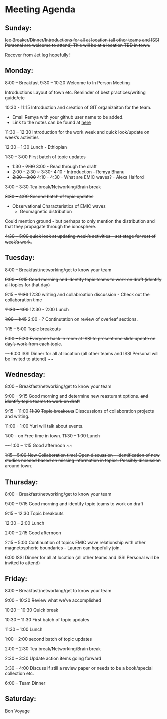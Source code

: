 # Meeting Agenda

## Sunday: 
~~Ice Breaker/Dinner/Introductions for all at location (all other teams and ISSI Personal are welcome to attend)  This will be at a location TBD in town.~~

Recover from Jet leg hopefully! 

## Monday: 
8:00 – Breakfast
9:30 – 10:20 Welcome to In Person Meeting 

Introductions
Layout of town etc. 
Reminder of best practices/writing guide/etc 

10:30 - 11:15 Introduction and creation of GIT organizaiton for the team. 
- Email Remya with your github user name to be added. 
- Link to the notes can be found at [here](https://github.com/ISSI-EMIC-Team-522-2021/ISSI_Workshop1/blob/14232c0ddc5369f1cacbe7d59043421004553435/Day_Overview_notes.md)

11:30 – 12:30 Introduction for the work week and quick look/update on week’s activities 

12:30 – 1:30 Lunch  - Ethiopian 

1:30 – ~~3:00~~  First batch of topic updates 
* 1:30 - ~~2:00~~ 3:00 - Read through the draft
* ~~2:00 - 2:30~~ ~ 3:30- 4:10  - Introduction - Remya Bhanu
* ~~2:30 - 3:00~~ 4:10 - 4:30 - What are EMIC waves? - Alexa Halford

~~3:00 – 3:30 Tea break/Networking/Brain break~~

~~3:30 – 4:00 Second batch of topic updates~~

* Observational Characteristics of EMIC waves
	- Geomagnetic distribution 

Could mention ground - but perhaps to only mention the distribution and that they propagate through the ionosphere. 
		

~~4:30 – 5:00 quick look at updating week’s activities – set stage for rest of week’s work.~~


## Tuesday: 
8:00 – Breakfast/networking/get to know your team

~~9:00 – 9:15 Good morning and identify topic teams to work on draft (identify all topics for that day)~~ 

9:15 – ~~11:30~~ 12:30 writing and collabroation discussion - Check out the collaboration time 

~~11:30 – 1:00~~ 12:30 - 2:00 Lunch

~~1:00 – 1:45~~ 2:00 - ? Continutation on review of overleaf sections. 

1:15 – 5:00 Topic breakouts 

~~5:00 – 5:30 Everyone back in room at ISSI to present one slide update on day’s work from each topic.~~

~~6:00 ISSI Dinner for all at location (all other teams and ISSI Personal will be invited to attend) ~~

## Wednesday: 
8:00 – Breakfast/networking/get to know your team

9:00 – 9:15 Good morning and determine new reasturant options.  ~~and identify topic teams to work on draft~~

9:15 – 11:00 ~~11:30~~ ~~Topic breakouts~~ Disscussions of collaboration projects and writing. 

11:00 - 1:00 Yuri will talk about events. 

1:00 - on Free time in town. 
~~11:30 – 1:00 Lunch~~

~~1:00 – 1:15 Good afternoon ~~

~~1:15 – 5:00 New Collaboration time! Open discussion – Identification of new studies needed based on missing information in topics. Possibly discussion around town.~~

## Thursday: 
8:00 – Breakfast/networking/get to know your team

9:00 – 9:15 Good morning and identify topic teams to work on draft

9:15 – 12:30 Topic breakouts 

12:30 – 2:00 Lunch

2:00 – 2:15 Good afternoon 

2:15 – 5:00 Continuation of topics 
EMIC wave relationship with other magnetospheric boundaries - Lauren can hopefully join. 

6:00 ISSI Dinner for all at location (all other teams and ISSI Personal will be invited to attend) 


## Friday: 
8:00 – Breakfast/networking/get to know your team

9:00 – 10:20 Review what we’ve accomplished

10:20 – 10:30 Quick break

10:30 – 11:30 First batch of topic updates 

11:30 – 1:00 Lunch 

1:00 – 2:00 second batch of topic updates 

2:00 – 2:30 Tea break/Networking/Brain break

2:30 – 3:30 Update action items going forward 

3:30 – 4:00 Discuss if still a review paper or needs to be a book/special collection etc. 

6:00 –  Team Dinner

## Saturday: 
Bon Voyage 




